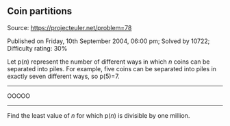 Coin partitions
---------------

Source: https://projecteuler.net/problem=78

Published on Friday, 10th September 2004, 06:00 pm; Solved by 10722;
Difficulty rating: 30%

Let p(*n*) represent the number of different ways in which *n* coins can
be separated into piles. For example, five coins can be separated into
piles in exactly seven different ways, so p(5)=7.

  ------- ---------- ---------- ------------- ------------- ---------------- -------------------
  OOOOO
  ------- ---------- ---------- ------------- ------------- ---------------- -------------------

Find the least value of *n* for which p(*n*) is divisible by one
million.
